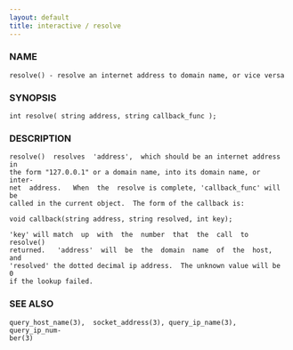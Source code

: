 ```yaml
---
layout: default
title: interactive / resolve
---
```


### NAME

    resolve() - resolve an internet address to domain name, or vice versa


### SYNOPSIS

    int resolve( string address, string callback_func );


### DESCRIPTION

    resolve()  resolves  'address',  which should be an internet address in
    the form "127.0.0.1" or a domain name, into its domain name, or  inter‐
    net  address.   When  the  resolve is complete, 'callback_func' will be
    called in the current object.  The form of the callback is:

    void callback(string address, string resolved, int key);

    'key' will match  up  with  the  number  that  the  call  to  resolve()
    returned.   'address'  will  be  the  domain  name  of  the  host,  and
    'resolved' the dotted decimal ip address.  The unknown value will be  0
    if the lookup failed.


### SEE ALSO

    query_host_name(3),  socket_address(3), query_ip_name(3), query_ip_num‐
    ber(3)
